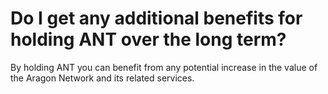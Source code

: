 # Do I get any additional benefits for holding ANT over the long term?

By holding ANT you can benefit from any potential increase in the value of the Aragon Network and its related services.
